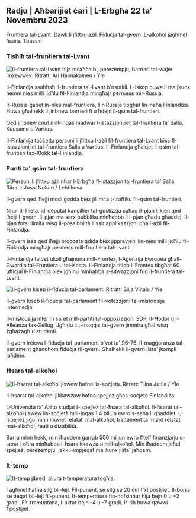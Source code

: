 ## Radju \| Aħbarijiet ċari \| L-Erbgħa 22 ta’ Novembru 2023

Fruntiera tal-Lvant. Dawk li jfittxu ażil. Fiduċja tal-gvern. L-alkoħol jagħmel ħsara. Tbassir.

### Tisħiħ tal-fruntiera tal-Lvant

![Il-fruntiera tal-Lvant hija msaħħa b', pereżempju, barrieri tal-wajer imxewwek. Ritratt: Ari Haimakainen / Yle](https://images.cdn.yle.fi/image/upload/c_crop,h_3078,w_5472,x_0,y_157/ar_1.7777777777777777,c_fill,g_faces,h_p/670.q_auto:eco/f_auto/fl_lossy/v1700489748/39-1203622655b691ed016a)

Il-Finlandja ssaħħaħ il-fruntiera tal-Lvant b'ostakli. L-iskop huwa li ma jkunx hemm nies milli jidħlu fil-Finlandja mingħajr permess mir-Russja.

Ir-Russja ġabet in-nies mal-fruntiera, li r-Russja tibgħat lin-naħa Finlandiża. Huwa għalhekk li jinbnew barrieri fi u ħdejn il-qsim tal-fruntieri.

Qed jinbnew ċnut mill-inqas madwar l-istazzjonijiet tal-fruntiera ta’ Salla, Kuusamo u Vartius.

Il-Finlandja taċċetta persuni li jfittxu l-ażil fil-fruntiera tal-Lvant biss fl-istazzjonijiet tal-fruntiera Salla u Vartius. Il-Finlandja għalqet il-qsim tal-fruntieri tax-Xlokk tal-Finlandja.

### Punti ta' qsim tal-fruntiera

![Persuni li jfittxu ażil nhar l-Erbgħa fl-istazzjon tal-fruntiera ta’ Salla. Ritratt: Jussi Nukari / Lehtikuva](https://images.cdn.yle.fi/image/upload/c_crop,h_2879,w_5119,x_0,y_429/ar_1.7777777777777777,c_fill,g_faces,h_671/0d_1201.q_auto:eco/f_auto/fl_lossy/v1700655653/39-1204918655df1f3cef50)

Il-gvern qed iħejji modi ġodda biex jillimita t-traffiku fil-qsim tal-fruntieri.

Nhar it-Tlieta, id-deputat kanċillier tal-ġustizzja ċaħad il-pjan li kien qed iħejji l-gvern. Il-pjan ma sarx pubbliku minħabba li l-pjan għadu għaddej. Il-pjan forsi llimita wisq il-possibbiltà li ssir applikazzjoni għall-ażil fil-Finlandja.

Il-gvern issa qed iħejji proposta ġdida biex jipprevjeni lin-nies milli jidħlu fil-Finlandja mingħajr permess mill-fruntiera tal-Lvant.

Il-Finlandja talbet ukoll għajnuna mill-Frontex, l-Aġenzija Ewropea għall-Gwardja tal-Fruntiera u tal-Kosta. Il-Finlandja titlob li Frontex tibgħat 60 uffiċjal il-Finlandja biex jgħinu minħabba s-sitwazzjoni fuq il-fruntiera tal-Lvant.

![Il-gvern kiseb il-fiduċja tal-parlament. Ritratt: Silja Viitala / Yle](https://images.cdn.yle.fi/image/upload/c_crop,h_2241,w_3983,x_0,y_325/ar_1.7777777777777777,c_fill,g_faces,h_671/0_r1201.q_auto:eco/f_auto/fl_lossy/v1696934704/39-118409465252a7d6dc9d)

Il-gvern kiseb il-fiduċja tal-parlament fil-votazzjoni tal-mistoqsija intermedja.

Il-mistoqsija interim saret mill-partiti tal-oppożizzjoni SDP, il-Ħodor u l-Alleanza tax-Xellug. Jgħidu li t-tnaqqis tal-gvern jimmira għal wisq żgħażagħ u studenti.

Il-gvern irċieva l-fiduċja tal-parlament b'vot ta' 96-76. Il-maġġoranza tal-parlament għandhom fiduċja fil-gvern. Għalhekk il-gvern jista’ jkompli jaħdem.

### Ħsara tal-alkoħol

![Il-ħsarat tal-alkoħol jiswew ħafna lis-soċjetà. Ritratt: Tiina Jutila / Yle](https://images.cdn.yle.fi/image/upload/c_crop,h_2944,w_5235,x_0,y_312/ar_1.7777777777777777,c_fill,g_faces,h_671/0_r1201.q_auto:eco/f_auto/fl_lossy/v1700406169/39-1203003655a1febe291f)

Il-ħsarat tal-alkoħol jikkawżaw ħafna spejjeż għas-soċjetà Finlandiża.

L-Università ta’ Aalto studjat l-ispejjeż tal-ħsara tal-alkoħol. Il-ħsarat tal-alkoħol jiswew lis-soċjetà mill-inqas 1.4 biljun ewro s-sena li għaddiet. L-ispejjeż jiġu minn imwiet relatati mal-alkoħol, trattament ta 'mard relatat mal-alkoħol, reati u diżabilità.

Barra minn hekk, min iħaddem ġarrab 500 miljun ewro f’telf finanzjarju s-sena l-oħra minħabba l-ħsara kkawżata mill-alkoħol. Min iħaddem jeħel spejjeż, pereżempju, jekk l-impjegat ma jkunx jista' jaħdem.

### It-temp

![It-temp jibred, allura t-temperatura togħla.](https://images.cdn.yle.fi/image/upload/c_crop,h_1080,w_1919,x_0,y_0/ar_1.7777777777777777,c_fill,g_faces,h_670,w_670,/dpr_1.0/q_auto:eco/f_auto/fl_lossy/v1700671048/39-1205140655e2e229bced)

Tagħmel ħafna silġ bil-lejl. Fil-punent, se silġ sa 20 ċm f'xi postijiet. Il-borra se tieqaf bil-lejl fil-punent. It-temperatura fin-nofsinhar hija bejn 0 u +2 gradi. Fit-tramuntana, l-aktar bejn -4 u -7 gradi. Ir-riħ huwa qawwi f’postijiet.
